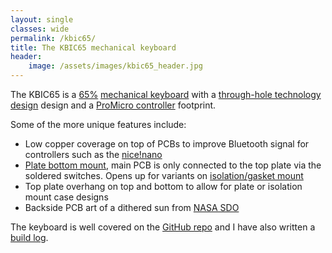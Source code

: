 ```yaml
---
layout: single
classes: wide
permalink: /kbic65/
title: The KBIC65 mechanical keyboard
header:
    image: /assets/images/kbic65_header.jpg
---
```


The KBIC65 is a [65%](https://keyboard.university/100-courses/keyboard-sizes-layouts-gdeby) [mechanical keyboard](https://keyboard.university/100-courses/intro-to-mechanical-keyboards-p6brj) with a [through-hole technology design](https://www.google.com/search?q=through-hole+technology+keyboard&tbm=isch) design and a [ProMicro controller](https://deskthority.net/wiki/Arduino_Pro_Micro) footprint.

Some of the more unique features include:
- Low copper coverage on top of PCBs to improve Bluetooth signal for controllers such as the [nice!nano](https://nicekeyboards.com/nice-nano/)
- [Plate bottom mount](https://thomasbaart.nl/2019/04/07/cheat-sheet-custom-keyboard-mounting-styles/), main PCB is only connected to the top plate via the soldered switches. Opens up for variants on [isolation/gasket mount](https://thomasbaart.nl/2019/04/07/cheat-sheet-custom-keyboard-mounting-styles/)
- Top plate overhang on top and bottom to allow for plate or isolation mount case designs
- Backside PCB art of a dithered sun from [NASA SDO](https://svs.gsfc.nasa.gov/13641)

The keyboard is well covered on the [GitHub repo](https://github.com/b-karl/KBIC65) and I have also written a [build log](/_posts\2021-08-29-kbic65-build-log.md).